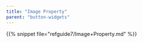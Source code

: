 ```yaml
---
title: "Image Property"
parent: "button-widgets"
---
```


{{% snippet file="refguide7/Image+Property.md" %}}
